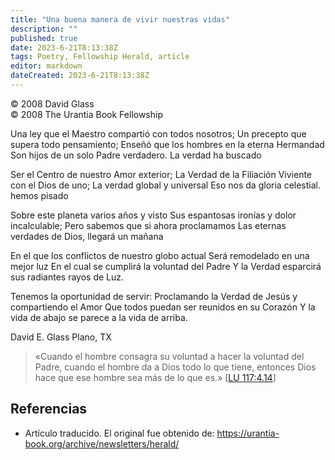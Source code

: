 ```yaml
---
title: "Una buena manera de vivir nuestras vidas"
description: ""
published: true
date: 2023-6-21T8:13:38Z
tags: Poetry, Fellowship Herald, article
editor: markdown
dateCreated: 2023-6-21T8:13:38Z
---
```


<p class="v-card v-sheet theme--light grey lighten-3 px-2">© 2008 David Glass<br>© 2008 The Urantia Book Fellowship</p>

Una ley que el Maestro compartió con todos nosotros;
Un precepto que supera todo pensamiento;
Enseñó que los hombres en la eterna Hermandad
Son hijos de un solo Padre verdadero. La verdad ha buscado

Ser el Centro de nuestro Amor exterior;
La Verdad de la Filiación Viviente con el Dios de uno;
La verdad global y universal
Eso nos da gloria celestial. hemos pisado

Sobre este planeta varios años y visto
Sus espantosas ironías y dolor incalculable;
Pero sabemos que si ahora proclamamos
Las eternas verdades de Dios, llegará un mañana

En el que los conflictos de nuestro globo actual
Será remodelado en una mejor luz
En el cual se cumplirá la voluntad del Padre
Y la Verdad esparcirá sus radiantes rayos de Luz.

Tenemos la oportunidad de servir:
Proclamando la Verdad de Jesús y compartiendo el Amor
Que todos puedan ser reunidos en su Corazón
Y la vida de abajo se parece a la vida de arriba.

David E. Glass Plano, TX

> «Cuando el hombre consagra su voluntad a hacer la voluntad del Padre, cuando el hombre da a Dios todo lo que tiene, entonces Dios hace que ese hombre sea más de lo que es.» [[LU 117:4.14](/es/The_Urantia_Book/117#p4_14)]  


## Referencias

- Artículo traducido. El original fue obtenido de: https://urantia-book.org/archive/newsletters/herald/